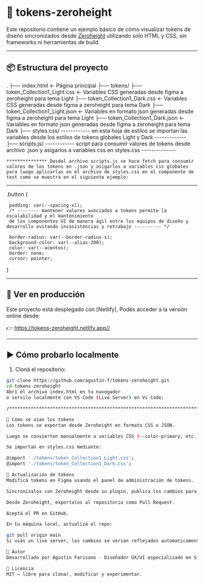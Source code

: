 # 🎨 tokens-zeroheight

Este repositorio contiene un ejemplo básico de cómo visualizar tokens de diseño sincronizados desde [Zeroheight](https://zeroheight.com) utilizando solo HTML y CSS, sin frameworks ni herramientas de build.

---

## 📦 Estructura del proyecto

.
├── index.html ← Página principal
├── tokens/
    ├── token_Collection1_Light.css ← Variables CSS generadas desde figma a zeroheight para tema Light
    ├── token_Collection1_Dark.css ← Variables CSS generadas desde figma a zeroheight para tema Dark
    ├── token_Collection1_Light.json ← Variables en formato json generadas desde figma a zeroheight para tema Light
    ├── token_Collection1_Dark.json ← Variables en formato json generadas desde figma a zeroheight para tema Dark
├── styles.css/ ------------ en esta hoja de estilos se importan las variables desde los estilos de tokens globales Light y Dark -------------
├── scripts.js/ ------------ script para consumir valores de tokens desde archivo .json y asigarlos a variables css en styles.css --------------

    *************** Desdel archivo scripts.js se hace fetch para consumir valores de los tokens en .json y asigarlos a variables css globales para luego aplicarlas en el archivo de styles.css en el componente de test como se muestra en el siguiente ejemplo:

------------------------------------

.button {
     
     padding: var(--spacing-xl); 
     /* -------- mantener valores asociados a tokens permite la escalabilidad y el mantenimiento 
     de los componentes UI de manera ágil entre los equipos de diseño y desarrollo evitando incosistencias y retrabajo ---------- */

     border-radius: var(--border-radius-s);
     background-color: var(--alias-200);
     color: var(--acentos);
     border: none;
     cursor: pointer;
  }


------------------------------------

## 🚀 Ver en producción

Este proyecto está desplegado con [Netlify]. Podés acceder a la versión online desde:

👉 https://tokens-zeroheight.netlify.app//

---

## ▶️ Cómo probarlo localmente

1. Cloná el repositorio:

```bash
git clone https://github.com/agustin-f/tokens-zeroheight.git
cd tokens-zeroheight
Abrí el archivo index.html en tu navegador
o servilo localmente con VS Code (Live Server) en Vs Code:

/***********************************************************************************/

🧪 Cómo se usan los tokens
Los tokens se exportan desde Zeroheight en formato CSS o JSON.

Luego se convierten manualmente a variables CSS (--color-primary, etc.).

Se importan en styles.css mediante:

@import './tokens/token_Collection1_Light.css';
@import './tokens/token_Collection1_Dark.css';

🔄 Actualización de tokens
Modificá tokens en Figma usando el panel de administración de tokens.

Sincronizalos con Zeroheight desde su plugin, publica los cambios para que se vean reflejados en el set de tokens de Zeroheight.

Desde Zeroheight, exportalos al repositorio como Pull Request.

Aceptá el PR en GitHub.

En tu máquina local, actualizá el repo:

git pull origin main
Si usás un live server, los cambios se verian reflejados automaticamente en tu entorno local y en este caso al pushear los mismos hacia github se veran reflejados en la url de producción en Netlify a modo de ejemplo.

🙌 Autor
Desarrollado por Agustín Farisano - Diseñador UX/UI especializado en Sistema de diseño, como prueba de integración entre tokens de diseño, GitHub y despliegue estático en Netlify.

📄 Licencia
MIT – libre para clonar, modificar y experimentar.
